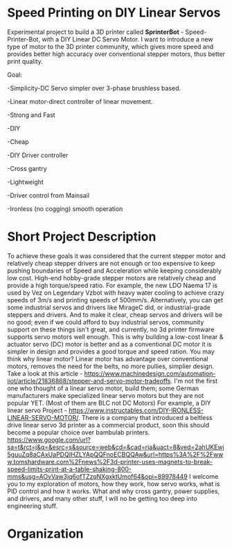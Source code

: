 # Speed Printing on DIY Linear Servos
Experimental project to build a 3D printer called **SprinterBot** - Speed-Printer-Bot, with a DIY Linear DC Servo Motor. I want to introduce a new type of motor to the 3D printer community, which gives more speed and provides better high accuracy over conventional stepper motors, thus better print quality.

Goal: 

-Simplicity-DC Servo simpler over 3-phase brushless based.

-Linear motor-direct controller of linear movement.

-Strong and Fast

-DIY

-Cheap

-DIY Driver controller

-Cross gantry

-Lightweight

-Driver control from Mainsail

-Ironless (no cogging) smooth operation


# Short Project Description 

To achieve these goals it was considered that the current stepper motor and relatively cheap stepper drivers are not enough or too expensive to keep pushing boundaries of Speed and Acceleration while keeping considerably low cost. High-end hobby-grade stepper motors are relatively cheap and provide a high torque/speed ratio. For example, the new LDO Naema 17 is used by Vez on Legendary Vzbot with heavy water cooling to achieve crazy speeds of 3m/s and printing speeds of 500mm/s. Alternatively, you can get some industrial servos and drivers like MirageC did, or industrial-grade steppers and drivers. And to make it clear, cheap servos and drivers will be no good; even if we could afford to buy industrial servos, community support on these things isn't great, and currently, no 3d printer firmware supports servo motors well enough.
This is why building a low-cost linear & actuator servo (DC) motor is better and as a conventional DC motor it is simpler in design and provides a good torque and speed ration.
You may think why linear motor? Linear motor has advantage over conventional motors, removes the need for the belts, no more pullies, simplier design. Take a look at this article - https://www.machinedesign.com/automation-iiot/article/21836868/stepper-and-servo-motor-tradeoffs. 
I'm not the first one who thought of a linear servo motor, build them; some German manufacturers make specialized linear servo motors but they are not popular YET. (Most of them are BLC not DC Motors) For example, a DIY linear servo Project - https://www.instructables.com/DIY-IRONLESS-LINEAR-SERVO-MOTOR/. 
There is a company that introduced a beltless drive linear servo 3d printer as a commercial product, soon this should become a popular choice over bambulab printers. https://www.google.com/url?sa=t&rct=j&q=&esrc=s&source=web&cd=&cad=rja&uact=8&ved=2ahUKEwj5guuZq8aCAxUaPDQIHZLYApQQFnoECBQQAw&url=https%3A%2F%2Fwww.tomshardware.com%2Fnews%2F3d-printer-uses-magnets-to-break-speed-limits-print-at-a-table-shaking-800-mms&usg=AOvVaw3jq6ofTZzqNXgxktUmof64&opi=89978449
I welcome you to my exploration of motors, how they work, how servo works, what is PID control and how it works. What and why cross gantry, power supplies, and drivers, and many other stuff, I will no be getting too deep into engineering stuff.

# Organization
